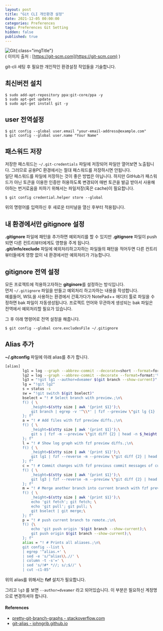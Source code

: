 ```yaml
---
layout: post
title: "Git CLI 개인환경 설정"
date: 2021-12-05 00:00:00
categories: Preferences
tags: Preferences Git Setting
hidden: false
published: true
---
```


![Git](https://git-scm.com/images/logo@2x.png){:class="imgTitle"}  
( 이미지 출처 : [https://git-scm.com](https://git-scm.com) )  

git-cli 세팅 후 필요한 개인적인 환경설정 작업들을 기술합니다.  

<!--more-->

## 최신버전 설치

~~~terminal
$ sudo add-apt-repository ppa:git-core/ppa -y
$ sudo apt-get update
$ sudo apt-get install git -y
~~~

## user 전역설정

~~~terminal
$ git config --global user.email "your-email-address@example.com"
$ git config --global user.name "Your Name"
~~~


## 패스워드 저장

저장한 패스워드는 ```~/.git-credentials``` 파일에 저장되어 파일만 열어보면 노출됩니다. 그러므로 공용PC 환경에서는 절대 패스워드를 저장하시면 안됩니다.  
일단 패스워드를 파일에 저장하는 것이 좋은 방법은 아닙니다. 하지만 GitHub가 패스워드가 아닌 토큰을 이용한 인증만 허용하도록 변경되어 매번 토큰을 발급 받아서 사용해야하는 번거로움을 피하기 위해서는 파일저장(혹은 cache)이 필요합니다.

~~~terminal
$ git config credential.helper store --global
~~~

위의 명령어를 입력하신 후 새로운 터미널을 열신 후부터 적용됩니다.  

## 내 환경에서만 gitignore 설정

**.gitignore** 파일에 패턴을 추가하면 예외처리를 할 수 있지만 **.gitignore** 파일이 push되면 다른 컨트리뷰터에게도 영향을 주게 됩니다.  
**.git/info/exclude** 파일에 예외처리하고자하는 파일들의 패턴을 적어두면 다른 컨트리뷰터들에게 영향 없이 내 환경에서만 예외처리가 가능합니다.  

## gitignore 전역 설정

모든 프로젝트에 적용하고자하는 **gitginore**를 설정하는 방식입니다.  
먼저 ```~/.gitignore``` 파일을 만들고 예외처리 하고자하는 내용을 작성합니다.  
예를들어, WSL을 사용하는 환경에서 간혹가다가 NotePad++ 에디터 툴로 파일을 수정하면 bak 파일이 자동생성됩니다. 프로젝트 언어와 무관하게 생성되는 bak 파일은 전역에서 예외처리할 필요가 있습니다.  

그 후 아래 명령어로 전역 설정을 해줍니다.  

~~~terminal
$ git config --global core.excludesFile ~/.gitignore
~~~



## Alias 추가 

**~/.gitconfig** 파일에 아래 alias를 추가 합니다.

~~~bash
[alias]
        lg1 = log --graph --abbrev-commit --decorate=short --format=format:'%C(bold blue)%h%C(reset) - %C(bold green)(%ar)%C(reset) - %C(white)%s%C(reset) %C(dim white)- %an%C(reset)%C(bold yellow)%d%C(reset)' --all
        lg2 = log --graph --abbrev-commit --decorate --format=format:'%C(bold blue)%h%C(reset) - %C(bold cyan)%aD%C(reset) - %C(bold green)(%ar)%C(reset)%C(bold yellow)%d%C(reset)%n''          %C(white)%s%C(reset) %C(dim white)- %an%C(reset)' --all
        lg3 = "!git lg1 --author=dveamer $(git branch --show-current)"
        lg = "!git lg2"
        s = status -s
        sw = "!git switch $(git bselect)"
        bselect = "! # Select branch with preview.;\n\
        f() { \
            _height=$(stty size | awk '{print $1}');\
            git branch | egrep -v '^\\*' | fzf --preview \"git lg {1} | head -n $_height\"; \
        }; f"
        a = "! # Add files with fzf preview diffs.;\n\
        f() { \
            _height=$(stty size | awk '{print $1}');\
            git s | fzf -m --preview \"git diff {2} | head -n $_height \" | awk '{print $2}' | xargs git add; \
        }; f"
        l = "! # Show log graph with fzf preview diffs.;\n\
        f() { \
            _height=$(stty size | awk '{print $1}');\
            git lg1 | fzf --reverse -m --preview \"git diff {2} | head -n $_height \" ; \
        }; f"
        c = "! # Commit changes with fzf previous commit messages of current branch;\n\
        f() { \
            _height=$(stty size | awk '{print $1}');\
            git lg3 | fzf --reverse -m --preview \"git diff {2} | head -n $_height \" | awk -F \" - \" '{print $3}' | xargs git commit -m ; \
        }; f"
        m = "! # Merge another branch into current branch with fzf previous commit messages of current branch;\n\
        f() { \
            _height=$(stty size | awk '{print $1}');\
            echo 'git fetch'; git fetch; \
            echo 'git pull'; git pull; \
            git bselect | git merge;\
        }; f"
        p = "! # push current branch to remote.;\n\
        f() {\
            echo 'git push origin '$(git branch --show-current);\
            git push origin $(git branch --show-current);\
        }; f"
        alias = "! # Prints all aliases.;\n\
        git config --list \
        | egrep '^alias.+' \
        | sed -e 's/^alias\\.//' \
        | column -t -s'=' \
        | sed 's/!#* *//; s/;$//' \
        | cut -c1-85"
~~~

위의 alias를 위해서는 **fzf** 설치가 필요합니다.  

그리고 ```lg3``` 를 보면 ```--author=dveamer``` 라고 되어있습니다. 이 부분은 필요하신 계정명으로 변경하셔야 합니다.  

#### References

  * [pretty-git-branch-graphs - stackoverflow.com](https://stackoverflow.com/a/9074343)
  * [git-alias - johngrib.github.io](https://johngrib.github.io/wiki/git-alias/)

